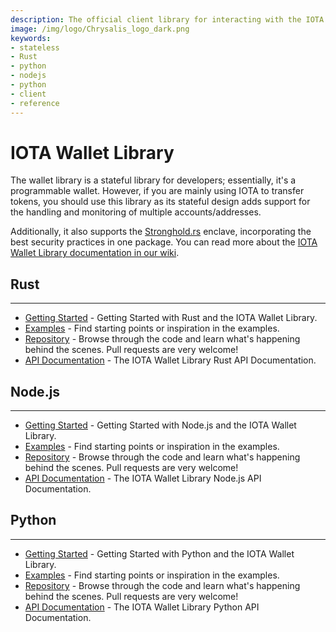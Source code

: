 ```yaml
---
description: The official client library for interacting with the IOTA Tangle allows you to create messages and transactions, sign transactions, generate addresses, and interact with an IOTA node.
image: /img/logo/Chrysalis_logo_dark.png
keywords:
- stateless
- Rust
- python
- nodejs
- python
- client
- reference
---
```


# IOTA Wallet Library

The wallet library is a stateful library for developers; essentially, it's a programmable wallet. However, if you are mainly using IOTA to transfer tokens, you should use this library as its stateful design adds support for the handling and monitoring of multiple accounts/addresses.

Additionally, it also supports the [Stronghold.rs](https://github.com/iotaledger/stronghold.rs) enclave, incorporating the best security practices in one package. You can read more about the [IOTA Wallet Library documentation in our wiki](https://wiki.iota.org/wallet.rs/welcome).

## Rust
---------------

- [Getting Started](https://wiki.iota.org/wallet.rs/libraries/rust/getting_started) - Getting Started with Rust and the IOTA Wallet Library.
- [Examples](https://wiki.iota.org/wallet.rs/libraries/rust/examples) - Find starting points or inspiration in the examples.
- [Repository](https://github.com/iotaledger/wallet.rs) - Browse through the code and learn what's happening behind the scenes. Pull requests are very welcome!
- [API Documentation](https://wiki.iota.org/wallet.rs/libraries/rust/api_reference) - The IOTA Wallet Library Rust API Documentation.


## Node.js
---------------
- [Getting Started](https://wiki.iota.org/wallet.rs/libraries/nodejs/getting_started) - Getting Started with Node.js and the IOTA Wallet Library.
- [Examples](https://wiki.iota.org/wallet.rs/libraries/nodejs/examples) - Find starting points or inspiration in the examples.
- [Repository](https://github.com/iotaledger/wallet.rs/tree/dev/bindings/nodejs) - Browse through the code and learn what's happening behind the scenes. Pull requests are very welcome!
- [API Documentation](https://wiki.iota.org/wallet.rs/libraries/nodejs/api_reference) - The IOTA Wallet Library Node.js API Documentation.


## Python
---------------
- [Getting Started](https://wiki.iota.org/wallet.rs/libraries/python/getting_started) - Getting Started with Python and the IOTA Wallet Library.
- [Examples](https://wiki.iota.org/wallet.rs/libraries/python/examples) - Find starting points or inspiration in the examples.
- [Repository](https://github.com/iotaledger/wallet.rs/tree/dev/bindings/python) - Browse through the code and learn what's happening behind the scenes. Pull requests are very welcome!
- [API Documentation](https://wiki.iota.org/wallet.rs/libraries/python/api_reference) - The IOTA Wallet Library Python API Documentation.

